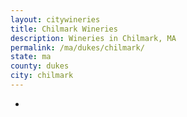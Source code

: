 ```yaml
---
layout: citywineries
title: Chilmark Wineries
description: Wineries in Chilmark, MA
permalink: /ma/dukes/chilmark/
state: ma
county: dukes
city: chilmark
---
```

-
